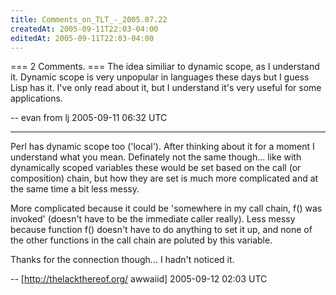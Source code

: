 ```yaml
---
title: Comments_on_TLT_-_2005.07.22
createdAt: 2005-09-11T22:03-04:00
editedAt: 2005-09-11T22:03-04:00
---
```


=== 2 Comments. ===
The idea similiar to dynamic scope, as I understand it.  Dynamic scope is very unpopular in languages these days but I guess Lisp has it.  I've only read about it, but I understand it's very useful for some applications.

-- evan from lj 2005-09-11 06:32 UTC


----

Perl has dynamic scope too ('local'). After thinking about it for a moment I understand what you mean. Definately not the same though... like with dynamically scoped variables these would be set based on the call (or composition) chain, but how they are set is much more complicated and at the same time a bit less messy.

More complicated because it could be 'somewhere in my call chain, f() was invoked' (doesn't have to be the immediate caller really). Less messy because function f() doesn't have to do anything to set it up, and none of the other functions in the call chain are poluted by this variable.

Thanks for the connection though... I hadn't noticed it.

-- [http://thelackthereof.org/ awwaiid] 2005-09-12 02:03 UTC


